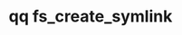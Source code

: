 ---
category: fs
command: fs_create_symlink
optional_options:
- alternate: []
  help: Parent directory path
  name: --path
  required: false
- alternate: []
  help: Parent directory ID
  name: --id
  required: false
- alternate: []
  help: Link target (relative path recommended)
  name: --target
  required: true
- alternate: []
  help: Symlink target's type. If this is unspecified or FS_FILE_TYPE_UNKNOWN, the
    effect is the same as using 'ln -s' on a Unix NFS client. If this is FS_FILE_TYPE_FILE
    or FS_FILE_TYPE_DIRECTORY, the effect is the same as using 'mklink' or 'mklink
    /D' on a Windows SMB client.
  name: --target-type
  required: false
- alternate: []
  help: New symlink name
  name: --name
  required: true
permalink: /qq-cli-command-guide/fs/fs_create_symlink.html
positional_options: []
sidebar: qq_cli_command_reference_sidebar
summary: This section explains how to use the <code>qq fs_create_symlink</code> command.
synopsis: Create a new symbolic link
title: qq fs_create_symlink
usage: qq fs_create_symlink [-h] (--path PATH | --id ID) --target TARGET [--target-type
  {FS_FILE_TYPE_UNKNOWN,FS_FILE_TYPE_FILE,FS_FILE_TYPE_DIRECTORY}] --name NAME
zendesk_source: qq CLI Command Guide

---